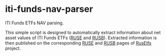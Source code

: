 # iti-funds-nav-parser
ITI Funds ETFs NAV parsing.

This simple script is designed to automatically extract information about net asset values of ITI Funds ETFs ([RUSE](https://itifunds-etf.com/products/rts/) and [RUSB](https://itifunds-etf.com/products/itieurbd/)). Extracted information is then published on the corresponding [RUSE](https://rusetfs.com/etf/LU1483649312) and [RUSB](https://rusetfs.com/etf/LU1483649825) pages of [RusEtfs](https://rusetfs.com/) project.
